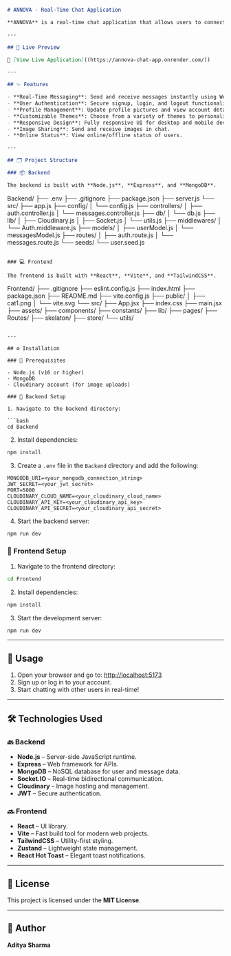 
```markdown
# ANNOVA - Real-Time Chat Application

**ANNOVA** is a real-time chat application that allows users to connect, chat, and share messages seamlessly. It features a modern UI, real-time messaging, and customizable themes.

---

## 🚀 Live Preview

🔗 [View Live Application]((https://annova-chat-app.onrender.com/))

---

## ✨ Features

- **Real-Time Messaging**: Send and receive messages instantly using WebSockets.
- **User Authentication**: Secure signup, login, and logout functionality.
- **Profile Management**: Update profile pictures and view account details.
- **Customizable Themes**: Choose from a variety of themes to personalize your chat interface.
- **Responsive Design**: Fully responsive UI for desktop and mobile devices.
- **Image Sharing**: Send and receive images in chat.
- **Online Status**: View online/offline status of users.

---

## 🗂️ Project Structure

### 📦 Backend

The backend is built with **Node.js**, **Express**, and **MongoDB**.

```
Backend/
├── .env
├── .gitignore
├── package.json
├── server.js
└── src/
    ├── app.js
    ├── config/
    │   └── config.js
    ├── controllers/
    │   ├── auth.controller.js
    │   └── messages.controller.js
    ├── db/
    │   └── db.js
    ├── lib/
    │   ├── Cloudinary.js
    │   ├── Socket.js
    │   └── utils.js
    ├── middlewares/
    │   └── Auth.middleware.js
    ├── models/
    │   ├── userModel.js
    │   └── messagesModel.js
    ├── routes/
    │   ├── auth.route.js
    │   └── messages.route.js
    └── seeds/
        └── user.seed.js
```

### 💻 Frontend

The frontend is built with **React**, **Vite**, and **TailwindCSS**.

```
Frontend/
├── .gitignore
├── eslint.config.js
├── index.html
├── package.json
├── README.md
├── vite.config.js
├── public/
│   ├── cat1.png
│   └── vite.svg
└── src/
    ├── App.jsx
    ├── index.css
    ├── main.jsx
    ├── assets/
    ├── components/
    ├── constants/
    ├── lib/
    ├── pages/
    ├── Routes/
    ├── skelaton/
    ├── store/
    └── utils/
```

---

## ⚙️ Installation

### 📌 Prerequisites

- Node.js (v16 or higher)
- MongoDB
- Cloudinary account (for image uploads)

### 🔧 Backend Setup

1. Navigate to the backend directory:

```bash
cd Backend
```

2. Install dependencies:

```bash
npm install
```

3. Create a `.env` file in the `Backend` directory and add the following:

```
MONGODB_URI=<your_mongodb_connection_string>
JWT_SECRET=<your_jwt_secret>
PORT=5000
CLOUDINARY_CLOUD_NAME=<your_cloudinary_cloud_name>
CLOUDINARY_API_KEY=<your_cloudinary_api_key>
CLOUDINARY_API_SECRET=<your_cloudinary_api_secret>
```

4. Start the backend server:

```bash
npm run dev
```

### 🎨 Frontend Setup

1. Navigate to the frontend directory:

```bash
cd Frontend
```

2. Install dependencies:

```bash
npm install
```

3. Start the development server:

```bash
npm run dev
```

---

## 📱 Usage

1. Open your browser and go to: [http://localhost:5173](http://localhost:5173)
2. Sign up or log in to your account.
3. Start chatting with other users in real-time!

---

## 🛠️ Technologies Used

### 🔙 Backend

- **Node.js** – Server-side JavaScript runtime.
- **Express** – Web framework for APIs.
- **MongoDB** – NoSQL database for user and message data.
- **Socket.IO** – Real-time bidirectional communication.
- **Cloudinary** – Image hosting and management.
- **JWT** – Secure authentication.

### 🔜 Frontend

- **React** – UI library.
- **Vite** – Fast build tool for modern web projects.
- **TailwindCSS** – Utility-first styling.
- **Zustand** – Lightweight state management.
- **React Hot Toast** – Elegant toast notifications.

---

## 📄 License

This project is licensed under the **MIT License**.

---

## 👤 Author

**Aditya Sharma**
```
